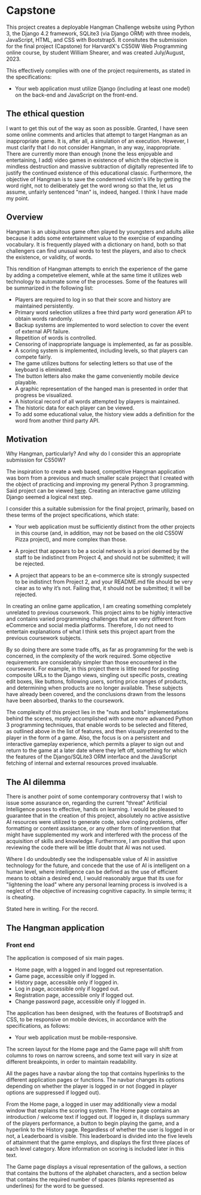 # Capstone  
  
This project creates a deployable Hangman Challenge website using Python 3, the Django 4.2 framework, SQLite3 (via Django ORM) with three models, JavaScript, HTML, and CSS with Bootstrap5. It consitutes the submission for the final project (Capstone) for HarvardX's CS50W Web Programming online course, by student William Shearer, and was created July/August, 2023.  
  
This effectively complies with one of the project requirements, as stated in the specifications:  
  
- Your web application must utilize Django (including at least one model) on the back-end and JavaScript on the front-end.  
  
## The ethical question  
  
I want to get this out of the way as soon as possible. Granted, I have seen some online comments and articles that attempt to target Hangman as an inappropriate game. It is, after all, a simulation of an execution. However, I must clarify that I do not consider Hangman, in any way, inappropriate. There are currently more than enough (none the less enjoyable and entertaining, I add) video games in existence of which the objective is mindless destruction and massive subtraction of digitally represented life to justify the continued existence of this educational classic. Furthermore, the objective of Hangman is to save the condemned victim's life by getting the word right, not to deliberately get the word wrong so that the, let us assume, unfairly sentenced "man" is, indeed, hanged. I think I have made my point.  
  
## Overview  
  
Hangman is an ubiquitous game often played by youngsters and adults alike because it adds some entertainment value to the exercise of expanding vocabulary. It is frequently played with a dictionary on hand, both so that challengers can find unusual words to test the players, and also to check the existence, or validity, of words.  
  
This rendition of Hangman attempts to enrich the experience of the game by adding a competetive element, while at the same time it utilizes web technology to automate some of the processes. Some of the features will be summarized in the following list:  
  
- Players are required to log in so that their score and history are maintained persistently.
- Primary word selection utilizes a free third party word generation API to obtain words randomly.
- Backup systems are implemented to word selection to cover the event of external API failure.
- Repetition of words is controlled.
- Censoring of inappropriate language is implemented, as far as possible.
- A scoring system is implemented, including levels, so that players can compete fairly.
- The game utilizes buttons for selecting letters so that use of the keyboard is eliminated.
- The button letters also make the game conveniently mobile device playable.
- A graphic representation of the hanged man is presented in order that progress be visualized.
- A historical record of all words attempted by players is maintained.
- The historic data for each player can be viewed.
- To add some educational value, the history view adds a definition for the word from another third party API.
  
## Motivation  
  
Why Hangman, particularly? And why do I consider this an appropriate submission for CS50W?  
  
The inspiration to create a web based, competitive Hangman application was born from a previous and much smaller scale project that I created with the object of practicing and improving my general Python 3 programming. Said project can be viewed [here](https://github.com/William-Shearer/HangManWS). Creating an interactive game utilizing Django seemed a logical next step.  
  
I consider this a suitable submission for the final project, primarily, based on these terms of the project specifications, which state:  
  
- Your web application must be sufficiently distinct from the other projects in this course (and, in addition, may not be based on the old CS50W Pizza project), and more complex than those.  
  
- A project that appears to be a social network is a priori deemed by the staff to be indistinct from Project 4, and should not be submitted; it will be rejected.  
  
- A project that appears to be an e-commerce site is strongly suspected to be indistinct from Project 2, and your README.md file should be very clear as to why it’s not. Failing that, it should not be submitted; it will be rejected.  
  
In creating an online game application, I am creating something completely unrelated to previous coursework. This project aims to be highly interactive and contains varied programming challenges that are very different from eCommerce and social media platforms. Therefore, I do not need to entertain explanations of what I think sets this project apart from the previous coursework subjects.  
  
By so doing there are some trade offs, as far as programming for the web is concerned, in the complexity of the work required. Some objective requirements are considerably simpler than those encountered in the coursework. For example, in this project there is little need for posting composite URLs to the Django views, singling out specific posts, creating edit boxes, like buttons, following users, sorting price ranges of products, and determining when products are no longer available. These subjects have already been covered, and the conclusions drawn from the lessons have been absorbed, thanks to the coursework.  
  
The complexity of this project lies in the "nuts and bolts" implementations behind the scenes, mostly accomplished with some more advanced Python 3 programming techniques, that enable words to be selected and filtered, as outlined above in the list of features, and then visually presented to the player in the form of a game. Also, the focus is on a persistent and interactive gameplay experience, which permits a player to sign out and return to the game at a later date where they left off, something for which the features of the Django/SQLite3 ORM interface and the JavaScript fetching of internal and external resources proved invaluable.  
  
## The AI dilemma  
  
There is another point of some contemporary controversy that I wish to issue some assurance on, regarding the current "threat" Artificial Intelligence poses to effective, hands on learning. I would be pleased to guarantee that in the creation of this project, absolutely no active assistive AI resources were utilized to generate code, solve coding problems, offer formatting or content assistance, or any other form of intervention that might have supplemented my work and interfered with the process of the acquisition of skills and knowledge. Furthermore, I am positive that upon reviewing the code there will be little doubt that AI was not used. 
  
Where I do undoubtedly see the indispensable value of AI in assistive technology for the future, and concede that the use of AI is intelligent on a human level, where intelligence can be defined as the use of efficient means to obtain a desired end, I would reasonably argue that its use for "lightening the load" where any personal learning process is involved is a neglect of the objective of increasing cognitive capacity. In simple terms; it is cheating.
  
Stated here in writing. For the record.  
  
## The Hangman application  
  
### Front end
  
The application is composed of six main pages.  
  
- Home page, with a logged in and logged out representation.
- Game page, accessible only if logged in.
- History page, accessible only if logged in.
- Log in page, accessible only if logged out.
- Registration page, accessible only if logged out.
- Change password page, accessible only if logged in.
  
The application has been designed, with the features of Bootstrap5 and CSS, to be responsive on mobile devices, in accordance with the specifications, as follows:  
  
- Your web application must be mobile-responsive.  
  
The screen layout for the Home page and the Game page will shift from columns to rows on narrow screens, and some text will vary in size at different breakpoints, in order to maintain readability.   

All the pages have a navbar along the top that contains hyperlinks to the different application pages or functions. The navbar changes its options depending on whether the player is logged in or not (logged in player options are suppressed if logged out).  
  
From the Home page, a logged in user may additionally view a modal window that explains the scoring system. The Home page contains an introduction / welcome text if logged out. If logged in, it displays summary of the players performance, a button to begin playing the game, and a hyperlink to the History page. Regardless of whether the user is logged in or not, a Leaderboard is visible. This leaderboard is divided into the five levels of attainment that the game employs, and displays the first three places of each level category. More information on scoring is included later in this text.  
  
The Game page displays a visual representation of the gallows, a section that contains the buttons of the alphabet characters, and a section below that contains the required number of spaces (blanks represented as underlines) for the word to be guessed.